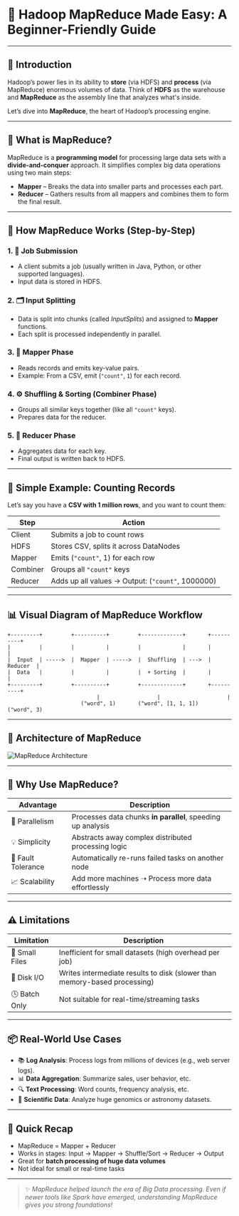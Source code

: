 # 🧮 Hadoop MapReduce Made Easy: A Beginner-Friendly Guide


---

## 📘 Introduction

Hadoop’s power lies in its ability to **store** (via HDFS) and **process** (via MapReduce) enormous volumes of data. Think of **HDFS** as the warehouse and **MapReduce** as the assembly line that analyzes what's inside.

Let’s dive into **MapReduce**, the heart of Hadoop’s processing engine.

---

## 🤖 What is MapReduce?

MapReduce is a **programming model** for processing large data sets with a **divide-and-conquer** approach. It simplifies complex big data operations using two main steps:

- **Mapper** – Breaks the data into smaller parts and processes each part.
- **Reducer** – Gathers results from all mappers and combines them to form the final result.

---

## 🔄 How MapReduce Works (Step-by-Step)

### 1. 📨 **Job Submission**
- A client submits a job (usually written in Java, Python, or other supported languages).
- Input data is stored in HDFS.

### 2. 🗂️ **Input Splitting**
- Data is split into chunks (called *InputSplits*) and assigned to **Mapper** functions.
- Each split is processed independently in parallel.

### 3. 🧭 **Mapper Phase**
- Reads records and emits key-value pairs.
- Example: From a CSV, emit (`"count"`, `1`) for each record.

### 4. ⚙️ **Shuffling & Sorting (Combiner Phase)**
- Groups all similar keys together (like all `"count"` keys).
- Prepares data for the reducer.

### 5. 🧮 **Reducer Phase**
- Aggregates data for each key.
- Final output is written back to HDFS.

---

## 🧾 Simple Example: Counting Records

Let’s say you have a **CSV with 1 million rows**, and you want to count them:

| Step        | Action                                           |
|-------------|--------------------------------------------------|
| Client      | Submits a job to count rows                      |
| HDFS        | Stores CSV, splits it across DataNodes           |
| Mapper      | Emits (`"count"`, 1) for each row                |
| Combiner    | Groups all `"count"` keys                        |
| Reducer     | Adds up all values → Output: (`"count"`, 1000000) |

---

## 📊 Visual Diagram of MapReduce Workflow

```
+---------+         +----------+         +-------------+       +----------+
|         |         |          |         |             |       |          |
|  Input  | ----->  |  Mapper  | ----->  |  Shuffling  | --->  | Reducer  |
|  Data   |         |          |         |  + Sorting  |       |          |
+---------+         +----------+         +-------------+       +----------+
                            |                  |                     |
                       ("word", 1)       ("word", [1, 1, 1])     ("word", 3)
```

---

## 🧱 Architecture of MapReduce

![MapReduce Architecture](https://data-flair.training/blogs/wp-content/uploads/sites/2/2018/10/Hadoop-MapReduce-Architecture.jpg)

---

## 🌟 Why Use MapReduce?

| Advantage         | Description                                                                 |
|------------------|-----------------------------------------------------------------------------|
| 🚀 Parallelism     | Processes data chunks **in parallel**, speeding up analysis                 |
| 💡 Simplicity      | Abstracts away complex distributed processing logic                         |
| 🔄 Fault Tolerance | Automatically re-runs failed tasks on another node                         |
| 📈 Scalability     | Add more machines ➝ Process more data effortlessly                         |

---

## ⚠️ Limitations

| Limitation      | Description                                                                 |
|-----------------|-----------------------------------------------------------------------------|
| 🧵 Small Files   | Inefficient for small datasets (high overhead per job)                     |
| 🐌 Disk I/O      | Writes intermediate results to disk (slower than memory-based processing)  |
| 🕓 Batch Only     | Not suitable for real-time/streaming tasks                                 |

---

## 📦 Real-World Use Cases

- 📚 **Log Analysis**: Process logs from millions of devices (e.g., web server logs).
- 📊 **Data Aggregation**: Summarize sales, user behavior, etc.
- 🔍 **Text Processing**: Word counts, frequency analysis, etc.
- 🔬 **Scientific Data**: Analyze huge genomics or astronomy datasets.

---

## 🧠 Quick Recap

- MapReduce = Mapper + Reducer
- Works in stages: Input → Mapper → Shuffle/Sort → Reducer → Output
- Great for **batch processing of huge data volumes**
- Not ideal for small or real-time tasks

---

> ✨ *MapReduce helped launch the era of Big Data processing. Even if newer tools like Spark have emerged, understanding MapReduce gives you strong foundations!*
